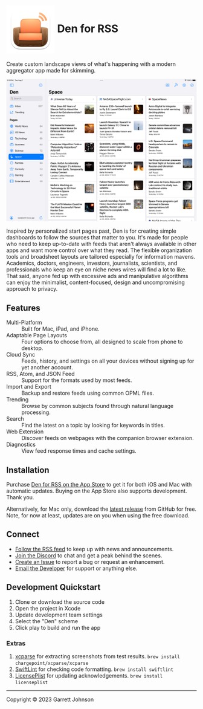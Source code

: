 <h1><img src="Den/Assets.xcassets/AppIcon.appiconset/AppIcon-macOS-128pt@2x.png" alt="App Icon" width="128" height="128" align="center"> Den for RSS</h1>

Create custom landscape views of what's happening with a modern aggregator app made for skimming.

<img src="Screenshot.png" alt="Screenshot" />

Inspired by personalized start pages past, Den is for creating simple dashboards to follow the sources that matter to you. It's made for people who need to keep up-to-date with feeds that aren't always available in other apps and want more control over what they read. The flexible organization tools and broadsheet layouts are tailored especially for information mavens. Academics, doctors, engineers, investors, journalists, scientists, and professionals who keep an eye on niche news wires will find a lot to like. That said, anyone fed up with excessive ads and manipulative algorithms can enjoy the minimalist, content-focused, design and uncompromising approach to privacy.

## Features

<dl>
<dt>Multi-Platform</dt>
<dd>Built for Mac, iPad, and iPhone.</dd>
<dt>Adaptable Page Layouts</dt>
<dd>Four options to choose from, all designed to scale from phone to desktop.</dd>
<dt>Cloud Sync</dt>
<dd>Feeds, history, and settings on all your devices without signing up for yet another account.</dd>
<dt>RSS, Atom, and JSON Feed</dt>
<dd>Support for the formats used by most feeds.</dd>
<dt>Import and Export</dt>
<dd>Backup and restore feeds using common OPML files.</dd>
<dt>Trending</dt>
<dd>Browse by common subjects found through natural language processing.</dd>
<dt>Search</dt>
<dd>Find the latest on a topic by looking for keywords in titles.</dd>
<dt>Web Extension</dt>
<dd>Discover feeds on webpages with the companion browser extension.</dd>
<dt>Diagnostics</dt>
<dd>View feed response times and cache settings.</dd>
</dl>

## Installation

Purchase [Den for RSS on the App Store](https://apps.apple.com/us/app/den-for-rss/id1528917651) to get it for both iOS and Mac with automatic updates. Buying on the App Store also supports development. Thank you.

Alternatively, for Mac only, download the [latest release](https://github.com/garrettrayj/den/releases/latest) from GitHub for free. Note, for now at least, updates are on you when using the free download.

## Connect

* [Follow the RSS feed](https://den.io/feed.rss) to keep up with news and announcements.
* [Join the Discord](https://discord.gg/NS9hMrYrnt) to chat and get a peak behind the scenes.
* [Create an Issue](https://github.com/garrettrayj/den/issues/new) to report a bug or request an enhancement.
* [Email the Developer](mailto:garrett@devsci.net) for support or anything else.

## Development Quickstart

1. Clone or download the source code
2. Open the project in Xcode
3. Update development team settings
4. Select the "Den" scheme
5. Click play to build and run the app

### Extras

1. [xcparse](https://github.com/ChargePoint/xcparse) for extracting screenshots from test results. `brew install chargepoint/xcparse/xcparse`
2. [SwiftLint](https://github.com/realm/SwiftLint) for checking code formatting. `brew install swiftlint`
3. [LicensePlist](https://github.com/mono0926/LicensePlist) for updating acknowledgements. `brew install licenseplist`

---

Copyright &copy; 2023 Garrett Johnson
